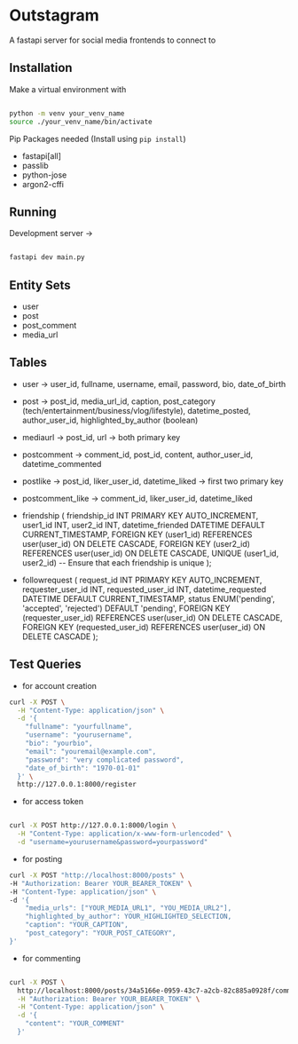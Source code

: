 # Outstagram

A fastapi server for social media frontends to connect to


## Installation

Make a virtual environment with

```bash

python -m venv your_venv_name
source ./your_venv_name/bin/activate

```

Pip Packages needed (Install using `pip install`)
- fastapi[all]
- passlib
- python-jose
- argon2-cffi


## Running

Development server ->

```bash

fastapi dev main.py

```


## Entity Sets
- user
- post
- post_comment
- media_url

## Tables
- user -> user_id, fullname, username, email, password, bio, date_of_birth
- post -> post_id, media_url_id, caption, post_category (tech/entertainment/business/vlog/lifestyle), datetime_posted, author_user_id, highlighted_by_author (boolean)
- mediaurl -> post_id, url -> both primary key
- postcomment -> comment_id, post_id, content, author_user_id, datetime_commented
- postlike -> post_id, liker_user_id, datetime_liked -> first two primary key
- postcomment_like -> comment_id, liker_user_id, datetime_liked
- friendship (
    friendship_id INT PRIMARY KEY AUTO_INCREMENT,
    user1_id INT,
    user2_id INT,
    datetime_friended DATETIME DEFAULT CURRENT_TIMESTAMP,
    FOREIGN KEY (user1_id) REFERENCES user(user_id) ON DELETE CASCADE,
    FOREIGN KEY (user2_id) REFERENCES user(user_id) ON DELETE CASCADE,
    UNIQUE (user1_id, user2_id)  -- Ensure that each friendship is unique
);

- followrequest (
    request_id INT PRIMARY KEY AUTO_INCREMENT,
    requester_user_id INT,
    requested_user_id INT,
    datetime_requested DATETIME DEFAULT CURRENT_TIMESTAMP,
    status ENUM('pending', 'accepted', 'rejected') DEFAULT 'pending',
    FOREIGN KEY (requester_user_id) REFERENCES user(user_id) ON DELETE CASCADE,
    FOREIGN KEY (requested_user_id) REFERENCES user(user_id) ON DELETE CASCADE
);


## Test Queries

- for account creation

```bash
curl -X POST \
  -H "Content-Type: application/json" \
  -d '{
    "fullname": "yourfullname",
    "username": "yourusername",
    "bio": "yourbio",
    "email": "youremail@example.com",
    "password": "very complicated password",
    "date_of_birth": "1970-01-01"
  }' \
  http://127.0.0.1:8000/register

```

- for access token

```bash

curl -X POST http://127.0.0.1:8000/login \
  -H "Content-Type: application/x-www-form-urlencoded" \
  -d "username=yourusername&password=yourpassword"
```


- for posting

```bash
curl -X POST "http://localhost:8000/posts" \
-H "Authorization: Bearer YOUR_BEARER_TOKEN" \
-H "Content-Type: application/json" \
-d '{
    "media_urls": ["YOUR_MEDIA_URL1", "YOU_MEDIA_URL2"],
    "highlighted_by_author": YOUR_HIGHLIGHTED_SELECTION,
    "caption": "YOUR_CAPTION",
    "post_category": "YOUR_POST_CATEGORY",
}'

```

- for commenting

```bash

curl -X POST \
  http://localhost:8000/posts/34a5166e-0959-43c7-a2cb-82c885a0928f/comment \
  -H "Authorization: Bearer YOUR_BEARER_TOKEN" \
  -H "Content-Type: application/json" \
  -d '{
    "content": "YOUR_COMMENT"
  }'
```
